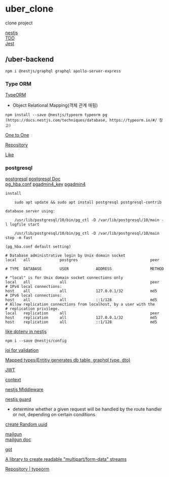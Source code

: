 # uber_clone

clone project

[nestjs](https://docs.nestjs.com/graphql/quick-start#code-first)  
[TDD](https://media.fastcampus.co.kr/knowledge/dev/tdd/)  
[Jest](https://jestjs.io/)

## /uber-backend

```
npm i @nestjs/graphql graphql apollo-server-express
```

### Type ORM

[TypeORM](https://typeorm.io/#/)

- Object Relational Mapping(객체 관계 매핑)

```
npm install --save @nestjs/typeorm typeorm pg
(https://docs.nestjs.com/techniques/database, https://typeorm.io/#/ 참고)
```

[One to One](https://typeorm.io/#/one-to-one-relations)

[Repository](https://docs.nestjs.com/techniques/database)

[Like](https://www.tutorialspoint.com/sql/sql-like-clause.htm)

### postgresql

[postgresql](https://www.postgresql.org/)
[postgresql Doc](https://zetawiki.com/wiki/PostgreSQL,_PAS)  
[pg_hba.conf](https://mozi.tistory.com/545)
[pgadmin4_key](https://smoh.tistory.com/404)
[pgadmin4](http://forum.goorm.io/topic/9056/pgadmin4-%EC%84%A4%EC%B9%98-%EA%B0%80%EB%8A%A5-%EC%97%AC%EB%B6%80-%EC%A7%88%EB%AC%B8/2)

```
install

	sudo apt update && sudo apt install postgresql postgresql-contrib

database server using:

    /usr/lib/postgresql/10/bin/pg_ctl -D /var/lib/postgresql/10/main -l logfile start

	/usr/lib/postgresql/10/bin/pg_ctl -D /var/lib/postgresql/10/main stop -m fast
```

```
(pg_hba.conf default setting)

# Database administrative login by Unix domain socket
local   all             postgres                                peer

# TYPE  DATABASE        USER            ADDRESS                 METHOD

# "local" is for Unix domain socket connections only
local   all             all                                     peer
# IPv4 local connections:
host    all             all             127.0.0.1/32            md5
# IPv6 local connections:
host    all             all             ::1/128                 md5
# Allow replication connections from localhost, by a user with the
# replication privilege.
local   replication     all                                     peer
host    replication     all             127.0.0.1/32            md5
host    replication     all             ::1/128                 md5
```

[like dotenv in nestjs](https://docs.nestjs.com/techniques/configuration)

```
npm i --save @nestjs/config
```

[joi for validation](https://joi.dev/api/?v=17.4.2)

[Mapped types(Entitiy generates db table, graphql type, dto)](https://docs.nestjs.com/graphql/mapped-types)

[JWT](https://jwt.io/)

[context](https://github.com/apollographql/apollo-server)

[nestjs Middleware](https://docs.nestjs.com/middleware)

[nestjs guard](https://docs.nestjs.com/guards)

- determine whether a given request will be handled by the route handler or not, depending on certain conditions

[create Random uuid](https://www.npmjs.com/package/uuid)

[mailgun](mailgun.com)  
[mailgun doc](https://documentation.mailgun.com/en/latest/api-sending.html#sending)

[got](https://github.com/sindresorhus/got#comparison)

[A library to create readable "multipart/form-data" streams](https://www.npmjs.com/package/form-data)

[Repository | typeorm](https://typeorm.delightful.studio/classes/_repository_repository_.repository.html)
